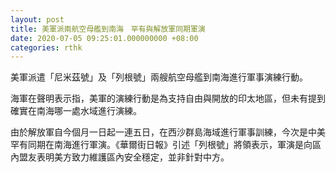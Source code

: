 ```yaml
---
layout: post
title: 美軍派兩航空母艦到南海　罕有與解放軍同期軍演
date: 2020-07-05 09:25:01.000000000 +08:00
categories: rthk
---
```


美軍派遣「尼米茲號」及「列根號」兩艘航空母艦到南海進行軍事演練行動。

海軍在聲明表示指，美軍的演練行動是為支持自由與開放的印太地區，但未有提到確實在南海哪一處水域進行演練。

由於解放軍自今個月一日起一連五日，在西沙群島海域進行軍事訓練，今次是中美罕有同期在南海進行軍演。《華爾街日報》引述「列根號」將領表示，軍演是向區內盟友表明美方致力維護區內安全穩定，並非針對中方。
